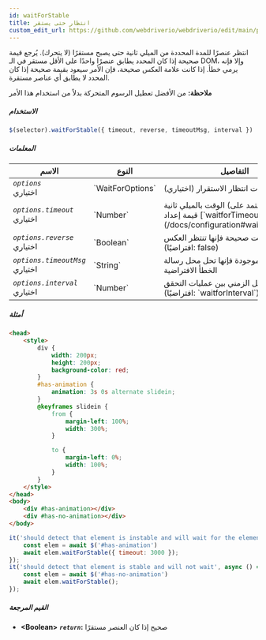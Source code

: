 ```yaml
---
id: waitForStable
title: انتظار حتى يستقر
custom_edit_url: https://github.com/webdriverio/webdriverio/edit/main/packages/webdriverio/src/commands/element/waitForStable.ts
---
```


انتظر عنصرًا للمدة المحددة من
الميلي ثانية حتى يصبح مستقرًا (لا يتحرك). يُرجع قيمة صحيحة إذا كان المحدد
يطابق عنصرًا واحدًا على الأقل مستقر في الـ DOM، وإلا فإنه يرمي
خطأ. إذا كانت علامة العكس صحيحة، فإن الأمر سيعود بقيمة صحيحة
إذا كان المحدد لا يطابق أي عناصر مستقرة.

__ملاحظة:__ من الأفضل تعطيل الرسوم المتحركة بدلاً من استخدام هذا الأمر

##### الاستخدام

```js
$(selector).waitForStable({ timeout, reverse, timeoutMsg, interval })
```

##### المعلمات

<table>
  <thead>
    <tr>
      <th>الاسم</th><th>النوع</th><th>التفاصيل</th>
    </tr>
  </thead>
  <tbody>
    <tr>
      <td><code><var>options</var></code><br /><span className="label labelWarning">اختياري</span></td>
      <td>`WaitForOptions`</td>
      <td>خيارات انتظار الاستقرار (اختياري)</td>
    </tr>
    <tr>
      <td><code><var>options.timeout</var></code><br /><span className="label labelWarning">اختياري</span></td>
      <td>`Number`</td>
      <td>الوقت بالميلي ثانية (الافتراضي يعتمد على قيمة إعداد [`waitforTimeout`](/docs/configuration#waitfortimeout))</td>
    </tr>
    <tr>
      <td><code><var>options.reverse</var></code><br /><span className="label labelWarning">اختياري</span></td>
      <td>`Boolean`</td>
      <td>إذا كانت صحيحة فإنها تنتظر العكس (افتراضيًا: false)</td>
    </tr>
    <tr>
      <td><code><var>options.timeoutMsg</var></code><br /><span className="label labelWarning">اختياري</span></td>
      <td>`String`</td>
      <td>إذا كانت موجودة فإنها تحل محل رسالة الخطأ الافتراضية</td>
    </tr>
    <tr>
      <td><code><var>options.interval</var></code><br /><span className="label labelWarning">اختياري</span></td>
      <td>`Number`</td>
      <td>الفاصل الزمني بين عمليات التحقق (افتراضيًا: `waitforInterval`)</td>
    </tr>
  </tbody>
</table>

##### أمثلة

```html title="index.html"
<head>
    <style>
        div {
            width: 200px;
            height: 200px;
            background-color: red;
        }
        #has-animation {
            animation: 3s 0s alternate slidein;
        }
        @keyframes slidein {
            from {
                margin-left: 100%;
                width: 300%;
            }

            to {
                margin-left: 0%;
                width: 100%;
            }
        }
    </style>
</head>
<body>
    <div #has-animation></div>
    <div #has-no-animation></div>
</body>

```

```js title="waitForStable.js"
it('should detect that element is instable and will wait for the element to become stable', async () => {
    const elem = await $('#has-animation')
    await elem.waitForStable({ timeout: 3000 });
});
it('should detect that element is stable and will not wait', async () => {
    const elem = await $('#has-no-animation')
    await elem.waitForStable();
});
```

##### القيم المرجعة

- **&lt;Boolean&gt;**
            **<code><var>return</var></code>:** صحيح إذا كان العنصر مستقرًا
